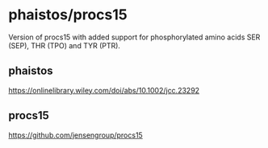 # phaistos/procs15
Version of procs15 with added support for phosphorylated amino acids SER (SEP), THR (TPO) and TYR (PTR).

## phaistos
https://onlinelibrary.wiley.com/doi/abs/10.1002/jcc.23292
## procs15
https://github.com/jensengroup/procs15

